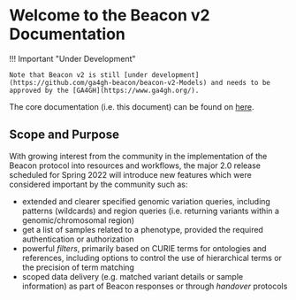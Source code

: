 # Welcome to the Beacon v2 Documentation

!!! Important "Under Development"

	Note that Beacon v2 is still [under development](https://github.com/ga4gh-beacon/beacon-v2-Models) and needs to be approved by the [GA4GH](https://www.ga4gh.org/).

The core documentation (i.e. this document) can be found on [here](https://beacon-project.io/beacon-v2/).

## Scope and Purpose

With growing interest from the community in the implementation of the Beacon protocol into resources and workflows, the major 2.0 release scheduled for Spring 2022 will introduce new features which were considered important by the community such as:

* extended and clearer specified genomic variation queries, including patterns (wildcards) and region queries (i.e. returning variants within a genomic/chromosomal region)
* get a list of samples related to a phenotype, provided the required authentication or authorization
* powerful _filters_, primarily based on CURIE terms for ontologies and references, including options to control the use of hierarchical terms or the precision of term matching
* scoped data delivery (e.g. matched variant details or sample information) as part of Beacon responses or through _handover_ protocols


